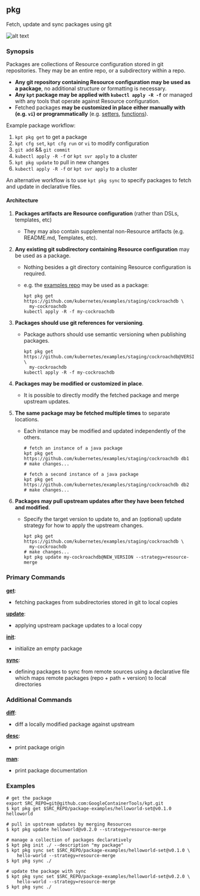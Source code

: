 ## pkg

Fetch, update and sync packages using git

![alt text][demo]

### Synopsis

Packages are collections of Resource configuration stored in git repositories.
They may be an entire repo, or a subdirectory within a repo.

- **Any git repository containing Resource configuration may be used as a package**,
  no additional structure or formatting is necessary.
- **Any `kpt` package may be applied with `kubectl apply -R -f`** or managed with
  any tools that operate against Resource configuration.
- Fetched packages **may be customized in place either manually with (e.g. `vi`) or
  programmatically** (e.g. [setters], [functions]).

Example package workflow:

1. `kpt pkg get` to get a package
2. `kpt cfg set`, `kpt cfg run` or `vi` to modify configuration
3. `git add` && `git commit`
4. `kubectl apply -R -f` or `kpt svr apply` to a cluster
5. `kpt pkg update` to pull in new changes
6. `kubectl apply -R -f` or `kpt svr apply` to a cluster

An alternative workflow is to use `kpt pkg sync` to specify packages to fetch and update in
declarative files.

#### Architecture

1. **Packages artifacts are Resource configuration** (rather than DSLs, templates, etc)
    * They may also contain supplemental non-Resource artifacts (e.g. README.md, Templates, etc).

2.  **Any existing git subdirectory containing Resource configuration** may be used as a package.
    * Nothing besides a git directory containing Resource configuration is required.
    * e.g. the [examples repo](https://github.com/kubernetes/examples/staging/cockroachdb) may
      be used as a package:

          kpt pkg get https://github.com/kubernetes/examples/staging/cockroachdb \
            my-cockroachdb
          kubectl apply -R -f my-cockroachdb

3. **Packages should use git references for versioning**.
    * Package authors should use semantic versioning when publishing packages.

          kpt pkg get https://github.com/kubernetes/examples/staging/cockroachdb@VERSION \
            my-cockroachdb
          kubectl apply -R -f my-cockroachdb

4. **Packages may be modified or customized in place**.
    * It is possible to directly modify the fetched package and merge upstream updates.

5. **The same package may be fetched multiple times** to separate locations.
    * Each instance may be modified and updated independently of the others.

          # fetch an instance of a java package
          kpt pkg get https://github.com/kubernetes/examples/staging/cockroachdb db1
          # make changes...

          # fetch a second instance of a java package
          kpt pkg get https://github.com/kubernetes/examples/staging/cockroachdb db2
          # make changes...

6. **Packages may pull upstream updates after they have been fetched and modified**.
    * Specify the target version to update to, and an (optional) update strategy for how to apply the
      upstream changes.

          kpt pkg get https://github.com/kubernetes/examples/staging/cockroachdb \
            my-cockroachdb
          # make changes...
          kpt pkg update my-cockroachdb@NEW_VERSION --strategy=resource-merge

### Primary Commands

**[get](get.md)**:
- fetching packages from subdirectories stored in git to local copies

**[update](update.md)**:
- applying upstream package updates to a local copy

**[init](init.md)**:
- initialize an empty package

**[sync](sync.md)**:
- defining packages to sync from remote sources using a declarative file which
  maps remote packages (repo + path + version) to local directories

### Additional Commands

**[diff](diff.md)**:
- diff a locally modified package against upstream

**[desc](desc.md)**:
- print package origin

**[man](man.md)**:
- print package documentation

### Examples

    # get the package
    export SRC_REPO=git@github.com:GoogleContainerTools/kpt.git
    $ kpt pkg get $SRC_REPO/package-examples/helloworld-set@v0.1.0 helloworld

    # pull in upstream updates by merging Resources
    $ kpt pkg update helloworld@v0.2.0 --strategy=resource-merge

    # manage a collection of packages declaratively
    $ kpt pkg init ./ --description "my package"
    $ kpt pkg sync set $SRC_REPO/package-examples/helloworld-set@v0.1.0 \
        hello-world --strategy=resource-merge
    $ kpt pkg sync ./

    # update the package with sync
    $ kpt pkg sync set $SRC_REPO/package-examples/helloworld-set@v0.2.0 \
        hello-world --strategy=resource-merge
    $ kpt pkg sync ./

### 

[demo]: https://storage.googleapis.com/kpt-dev/docs/pkg.gif "kpt pkg"
[setters]: ../cfg/set.md
[functions]: ../fn/README.md
[apply]: ../svr/apply.md